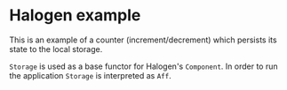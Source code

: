 # Halogen example

This is an example of a counter (increment/decrement) which persists its state to
the local storage.

`Storage` is used as a base functor for Halogen's `Component`. In order to run the
application `Storage` is interpreted as `Aff`.
